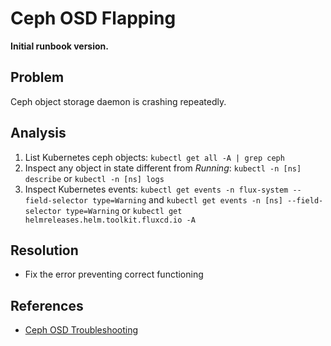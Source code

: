 # Ceph OSD Flapping

**Initial runbook version.**

## Problem

Ceph object storage daemon is crashing repeatedly.

## Analysis
 1. List Kubernetes ceph objects: `kubectl get all -A | grep ceph`
 2. Inspect any object in state different from *Running*: `kubectl -n [ns] describe` or `kubectl -n [ns] logs`
 3. Inspect Kubernetes events: `kubectl get events -n flux-system --field-selector type=Warning` and `kubectl get events -n [ns] --field-selector type=Warning` or `kubectl get helmreleases.helm.toolkit.fluxcd.io -A`

## Resolution
 * Fix the error preventing correct functioning

## References
 * [Ceph OSD Troubleshooting](https://docs.ceph.com/en/latest/rados/troubleshooting/troubleshooting-osd/)
